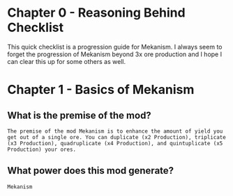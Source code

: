 # Chapter 0 - Reasoning Behind Checklist
This quick checklist is a progression guide for Mekanism. I always seem to forget the progression of Mekanism beyond 3x ore production and I hope I can clear this up for some others as well.

# Chapter 1 - Basics of Mekanism

## What is the premise of the mod?
    The premise of the mod Mekanism is to enhance the amount of yield you get out of a single ore. You can duplicate (x2 Production), triplicate (x3 Production), quadruplicate (x4 Production), and quintuplicate (x5 Production) your ores.

## What power does this mod generate?
    Mekanism
